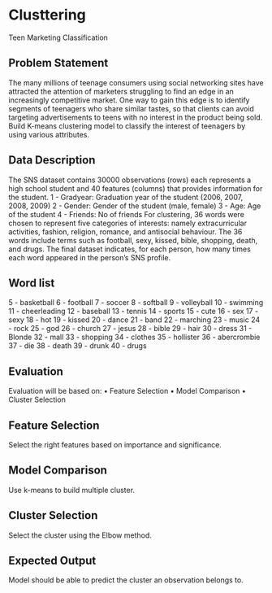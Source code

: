 # Clusttering


Teen Marketing Classification

## Problem Statement 
The many millions of teenage consumers using social networking sites have attracted the attention of marketers struggling to find an edge in an increasingly competitive market. One way to gain this edge is to identify segments of teenagers who share similar tastes, so that clients can avoid targeting advertisements to teens with no interest in the product being sold. 
Build K-means clustering model to classify the interest of teenagers by using various attributes. 

## Data Description 
The SNS dataset contains 30000 observations (rows) each represents a high school student and 40 features (columns) that provides information for the student. 
1 - Gradyear: Graduation year of the student (2006, 2007, 2008, 2009) 
2 - Gender: Gender of the student (male, female) 
3 - Age: Age of the student 
4 - Friends: No of friends 
For clustering, 36 words were chosen to represent five categories of interests: namely extracurricular activities, fashion, religion, romance, and antisocial behaviour. The 36 words include terms such as football, sexy, kissed, bible, shopping, death, and drugs. The final dataset indicates, for each person, how many times each word appeared in the person’s SNS profile. 
## Word list 
5 - basketball 
6 - football 
7 - soccer 
8 - softball 
9 - volleyball 
10 - swimming 
11 - cheerleading 
12 - baseball 
13 - tennis 
14 - sports 
15 - cute 
16 - sex 
17 - sexy 
18 - hot 
19 - kissed 
20 - dance 
21 - band 
22 - marching 
23 - music 
24 - rock 
25 - god 
26 - church 
27 - jesus 
28 - bible 
29 - hair 
30 - dress 
31 - Blonde 
32 - mall 
33 - shopping 
34 - clothes 
35 - hollister 
36 - abercrombie 
37 - die 
38 - death 
39 - drunk 
40 - drugs 

## Evaluation 
Evaluation will be based on: 
•	Feature Selection 
•	Model Comparison 
•	Cluster Selection 

## Feature Selection 
Select the right features based on importance and significance. 

## Model Comparison 
Use k-means to build multiple cluster. 

## Cluster Selection 
Select the cluster using the Elbow method. 

## Expected Output 
Model should be able to predict the cluster an observation belongs to.
